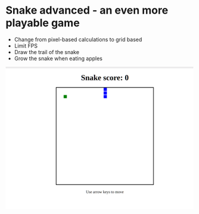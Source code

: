 # Snake advanced - an even more playable game

* Change from pixel-based calculations to grid based
* Limit FPS
* Draw the trail of the snake
* Grow the snake when eating apples

![Screen capture](img/snake.gif "Snake v2")
